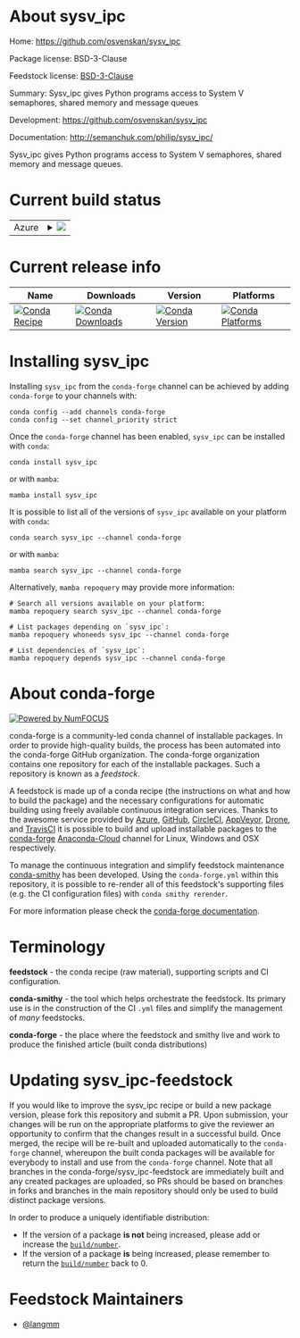 About sysv_ipc
==============

Home: https://github.com/osvenskan/sysv_ipc

Package license: BSD-3-Clause

Feedstock license: [BSD-3-Clause](https://github.com/conda-forge/sysv_ipc-feedstock/blob/main/LICENSE.txt)

Summary: Sysv_ipc gives Python programs access to System V semaphores, shared memory and message queues

Development: https://github.com/osvenskan/sysv_ipc

Documentation: http://semanchuk.com/philip/sysv_ipc/

Sysv_ipc gives Python programs access to System V semaphores, shared memory
and message queues.


Current build status
====================


<table>
    
  <tr>
    <td>Azure</td>
    <td>
      <details>
        <summary>
          <a href="https://dev.azure.com/conda-forge/feedstock-builds/_build/latest?definitionId=1987&branchName=main">
            <img src="https://dev.azure.com/conda-forge/feedstock-builds/_apis/build/status/sysv_ipc-feedstock?branchName=main">
          </a>
        </summary>
        <table>
          <thead><tr><th>Variant</th><th>Status</th></tr></thead>
          <tbody><tr>
              <td>linux_64_python3.10.____cpython</td>
              <td>
                <a href="https://dev.azure.com/conda-forge/feedstock-builds/_build/latest?definitionId=1987&branchName=main">
                  <img src="https://dev.azure.com/conda-forge/feedstock-builds/_apis/build/status/sysv_ipc-feedstock?branchName=main&jobName=linux&configuration=linux_64_python3.10.____cpython" alt="variant">
                </a>
              </td>
            </tr><tr>
              <td>linux_64_python3.11.____cpython</td>
              <td>
                <a href="https://dev.azure.com/conda-forge/feedstock-builds/_build/latest?definitionId=1987&branchName=main">
                  <img src="https://dev.azure.com/conda-forge/feedstock-builds/_apis/build/status/sysv_ipc-feedstock?branchName=main&jobName=linux&configuration=linux_64_python3.11.____cpython" alt="variant">
                </a>
              </td>
            </tr><tr>
              <td>linux_64_python3.8.____73_pypy</td>
              <td>
                <a href="https://dev.azure.com/conda-forge/feedstock-builds/_build/latest?definitionId=1987&branchName=main">
                  <img src="https://dev.azure.com/conda-forge/feedstock-builds/_apis/build/status/sysv_ipc-feedstock?branchName=main&jobName=linux&configuration=linux_64_python3.8.____73_pypy" alt="variant">
                </a>
              </td>
            </tr><tr>
              <td>linux_64_python3.8.____cpython</td>
              <td>
                <a href="https://dev.azure.com/conda-forge/feedstock-builds/_build/latest?definitionId=1987&branchName=main">
                  <img src="https://dev.azure.com/conda-forge/feedstock-builds/_apis/build/status/sysv_ipc-feedstock?branchName=main&jobName=linux&configuration=linux_64_python3.8.____cpython" alt="variant">
                </a>
              </td>
            </tr><tr>
              <td>linux_64_python3.9.____73_pypy</td>
              <td>
                <a href="https://dev.azure.com/conda-forge/feedstock-builds/_build/latest?definitionId=1987&branchName=main">
                  <img src="https://dev.azure.com/conda-forge/feedstock-builds/_apis/build/status/sysv_ipc-feedstock?branchName=main&jobName=linux&configuration=linux_64_python3.9.____73_pypy" alt="variant">
                </a>
              </td>
            </tr><tr>
              <td>linux_64_python3.9.____cpython</td>
              <td>
                <a href="https://dev.azure.com/conda-forge/feedstock-builds/_build/latest?definitionId=1987&branchName=main">
                  <img src="https://dev.azure.com/conda-forge/feedstock-builds/_apis/build/status/sysv_ipc-feedstock?branchName=main&jobName=linux&configuration=linux_64_python3.9.____cpython" alt="variant">
                </a>
              </td>
            </tr><tr>
              <td>osx_64_python3.10.____cpython</td>
              <td>
                <a href="https://dev.azure.com/conda-forge/feedstock-builds/_build/latest?definitionId=1987&branchName=main">
                  <img src="https://dev.azure.com/conda-forge/feedstock-builds/_apis/build/status/sysv_ipc-feedstock?branchName=main&jobName=osx&configuration=osx_64_python3.10.____cpython" alt="variant">
                </a>
              </td>
            </tr><tr>
              <td>osx_64_python3.11.____cpython</td>
              <td>
                <a href="https://dev.azure.com/conda-forge/feedstock-builds/_build/latest?definitionId=1987&branchName=main">
                  <img src="https://dev.azure.com/conda-forge/feedstock-builds/_apis/build/status/sysv_ipc-feedstock?branchName=main&jobName=osx&configuration=osx_64_python3.11.____cpython" alt="variant">
                </a>
              </td>
            </tr><tr>
              <td>osx_64_python3.8.____73_pypy</td>
              <td>
                <a href="https://dev.azure.com/conda-forge/feedstock-builds/_build/latest?definitionId=1987&branchName=main">
                  <img src="https://dev.azure.com/conda-forge/feedstock-builds/_apis/build/status/sysv_ipc-feedstock?branchName=main&jobName=osx&configuration=osx_64_python3.8.____73_pypy" alt="variant">
                </a>
              </td>
            </tr><tr>
              <td>osx_64_python3.8.____cpython</td>
              <td>
                <a href="https://dev.azure.com/conda-forge/feedstock-builds/_build/latest?definitionId=1987&branchName=main">
                  <img src="https://dev.azure.com/conda-forge/feedstock-builds/_apis/build/status/sysv_ipc-feedstock?branchName=main&jobName=osx&configuration=osx_64_python3.8.____cpython" alt="variant">
                </a>
              </td>
            </tr><tr>
              <td>osx_64_python3.9.____73_pypy</td>
              <td>
                <a href="https://dev.azure.com/conda-forge/feedstock-builds/_build/latest?definitionId=1987&branchName=main">
                  <img src="https://dev.azure.com/conda-forge/feedstock-builds/_apis/build/status/sysv_ipc-feedstock?branchName=main&jobName=osx&configuration=osx_64_python3.9.____73_pypy" alt="variant">
                </a>
              </td>
            </tr><tr>
              <td>osx_64_python3.9.____cpython</td>
              <td>
                <a href="https://dev.azure.com/conda-forge/feedstock-builds/_build/latest?definitionId=1987&branchName=main">
                  <img src="https://dev.azure.com/conda-forge/feedstock-builds/_apis/build/status/sysv_ipc-feedstock?branchName=main&jobName=osx&configuration=osx_64_python3.9.____cpython" alt="variant">
                </a>
              </td>
            </tr><tr>
              <td>osx_arm64_python3.10.____cpython</td>
              <td>
                <a href="https://dev.azure.com/conda-forge/feedstock-builds/_build/latest?definitionId=1987&branchName=main">
                  <img src="https://dev.azure.com/conda-forge/feedstock-builds/_apis/build/status/sysv_ipc-feedstock?branchName=main&jobName=osx&configuration=osx_arm64_python3.10.____cpython" alt="variant">
                </a>
              </td>
            </tr><tr>
              <td>osx_arm64_python3.11.____cpython</td>
              <td>
                <a href="https://dev.azure.com/conda-forge/feedstock-builds/_build/latest?definitionId=1987&branchName=main">
                  <img src="https://dev.azure.com/conda-forge/feedstock-builds/_apis/build/status/sysv_ipc-feedstock?branchName=main&jobName=osx&configuration=osx_arm64_python3.11.____cpython" alt="variant">
                </a>
              </td>
            </tr><tr>
              <td>osx_arm64_python3.8.____cpython</td>
              <td>
                <a href="https://dev.azure.com/conda-forge/feedstock-builds/_build/latest?definitionId=1987&branchName=main">
                  <img src="https://dev.azure.com/conda-forge/feedstock-builds/_apis/build/status/sysv_ipc-feedstock?branchName=main&jobName=osx&configuration=osx_arm64_python3.8.____cpython" alt="variant">
                </a>
              </td>
            </tr><tr>
              <td>osx_arm64_python3.9.____cpython</td>
              <td>
                <a href="https://dev.azure.com/conda-forge/feedstock-builds/_build/latest?definitionId=1987&branchName=main">
                  <img src="https://dev.azure.com/conda-forge/feedstock-builds/_apis/build/status/sysv_ipc-feedstock?branchName=main&jobName=osx&configuration=osx_arm64_python3.9.____cpython" alt="variant">
                </a>
              </td>
            </tr>
          </tbody>
        </table>
      </details>
    </td>
  </tr>
</table>

Current release info
====================

| Name | Downloads | Version | Platforms |
| --- | --- | --- | --- |
| [![Conda Recipe](https://img.shields.io/badge/recipe-sysv_ipc-green.svg)](https://anaconda.org/conda-forge/sysv_ipc) | [![Conda Downloads](https://img.shields.io/conda/dn/conda-forge/sysv_ipc.svg)](https://anaconda.org/conda-forge/sysv_ipc) | [![Conda Version](https://img.shields.io/conda/vn/conda-forge/sysv_ipc.svg)](https://anaconda.org/conda-forge/sysv_ipc) | [![Conda Platforms](https://img.shields.io/conda/pn/conda-forge/sysv_ipc.svg)](https://anaconda.org/conda-forge/sysv_ipc) |

Installing sysv_ipc
===================

Installing `sysv_ipc` from the `conda-forge` channel can be achieved by adding `conda-forge` to your channels with:

```
conda config --add channels conda-forge
conda config --set channel_priority strict
```

Once the `conda-forge` channel has been enabled, `sysv_ipc` can be installed with `conda`:

```
conda install sysv_ipc
```

or with `mamba`:

```
mamba install sysv_ipc
```

It is possible to list all of the versions of `sysv_ipc` available on your platform with `conda`:

```
conda search sysv_ipc --channel conda-forge
```

or with `mamba`:

```
mamba search sysv_ipc --channel conda-forge
```

Alternatively, `mamba repoquery` may provide more information:

```
# Search all versions available on your platform:
mamba repoquery search sysv_ipc --channel conda-forge

# List packages depending on `sysv_ipc`:
mamba repoquery whoneeds sysv_ipc --channel conda-forge

# List dependencies of `sysv_ipc`:
mamba repoquery depends sysv_ipc --channel conda-forge
```


About conda-forge
=================

[![Powered by
NumFOCUS](https://img.shields.io/badge/powered%20by-NumFOCUS-orange.svg?style=flat&colorA=E1523D&colorB=007D8A)](https://numfocus.org)

conda-forge is a community-led conda channel of installable packages.
In order to provide high-quality builds, the process has been automated into the
conda-forge GitHub organization. The conda-forge organization contains one repository
for each of the installable packages. Such a repository is known as a *feedstock*.

A feedstock is made up of a conda recipe (the instructions on what and how to build
the package) and the necessary configurations for automatic building using freely
available continuous integration services. Thanks to the awesome service provided by
[Azure](https://azure.microsoft.com/en-us/services/devops/), [GitHub](https://github.com/),
[CircleCI](https://circleci.com/), [AppVeyor](https://www.appveyor.com/),
[Drone](https://cloud.drone.io/welcome), and [TravisCI](https://travis-ci.com/)
it is possible to build and upload installable packages to the
[conda-forge](https://anaconda.org/conda-forge) [Anaconda-Cloud](https://anaconda.org/)
channel for Linux, Windows and OSX respectively.

To manage the continuous integration and simplify feedstock maintenance
[conda-smithy](https://github.com/conda-forge/conda-smithy) has been developed.
Using the ``conda-forge.yml`` within this repository, it is possible to re-render all of
this feedstock's supporting files (e.g. the CI configuration files) with ``conda smithy rerender``.

For more information please check the [conda-forge documentation](https://conda-forge.org/docs/).

Terminology
===========

**feedstock** - the conda recipe (raw material), supporting scripts and CI configuration.

**conda-smithy** - the tool which helps orchestrate the feedstock.
                   Its primary use is in the construction of the CI ``.yml`` files
                   and simplify the management of *many* feedstocks.

**conda-forge** - the place where the feedstock and smithy live and work to
                  produce the finished article (built conda distributions)


Updating sysv_ipc-feedstock
===========================

If you would like to improve the sysv_ipc recipe or build a new
package version, please fork this repository and submit a PR. Upon submission,
your changes will be run on the appropriate platforms to give the reviewer an
opportunity to confirm that the changes result in a successful build. Once
merged, the recipe will be re-built and uploaded automatically to the
`conda-forge` channel, whereupon the built conda packages will be available for
everybody to install and use from the `conda-forge` channel.
Note that all branches in the conda-forge/sysv_ipc-feedstock are
immediately built and any created packages are uploaded, so PRs should be based
on branches in forks and branches in the main repository should only be used to
build distinct package versions.

In order to produce a uniquely identifiable distribution:
 * If the version of a package **is not** being increased, please add or increase
   the [``build/number``](https://docs.conda.io/projects/conda-build/en/latest/resources/define-metadata.html#build-number-and-string).
 * If the version of a package **is** being increased, please remember to return
   the [``build/number``](https://docs.conda.io/projects/conda-build/en/latest/resources/define-metadata.html#build-number-and-string)
   back to 0.

Feedstock Maintainers
=====================

* [@langmm](https://github.com/langmm/)

